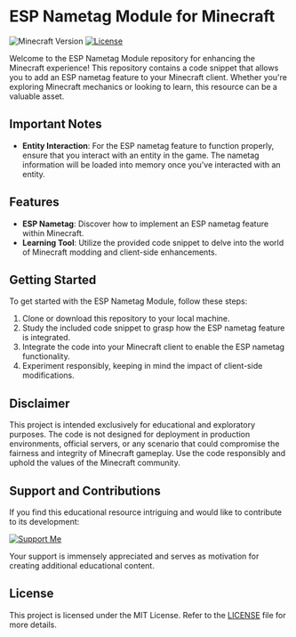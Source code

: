 # ESP Nametag Module for Minecraft

![Minecraft Version](https://img.shields.io/badge/Minecraft-1.7%20to%201.8-green)
[![License](https://img.shields.io/badge/License-MIT-blue.svg)](LICENSE)

Welcome to the ESP Nametag Module repository for enhancing the Minecraft experience! This repository contains a code snippet that allows you to add an ESP nametag feature to your Minecraft client. Whether you're exploring Minecraft mechanics or looking to learn, this resource can be a valuable asset.

## Important Notes

- **Entity Interaction**: For the ESP nametag feature to function properly, ensure that you interact with an entity in the game. The nametag information will be loaded into memory once you've interacted with an entity. 

## Features

- **ESP Nametag**: Discover how to implement an ESP nametag feature within Minecraft.
- **Learning Tool**: Utilize the provided code snippet to delve into the world of Minecraft modding and client-side enhancements.

## Getting Started

To get started with the ESP Nametag Module, follow these steps:

1. Clone or download this repository to your local machine.
2. Study the included code snippet to grasp how the ESP nametag feature is integrated.
3. Integrate the code into your Minecraft client to enable the ESP nametag functionality.
4. Experiment responsibly, keeping in mind the impact of client-side modifications.

## Disclaimer

This project is intended exclusively for educational and exploratory purposes. The code is not designed for deployment in production environments, official servers, or any scenario that could compromise the fairness and integrity of Minecraft gameplay. Use the code responsibly and uphold the values of the Minecraft community.

## Support and Contributions

If you find this educational resource intriguing and would like to contribute to its development:

[![Support Me](https://img.shields.io/badge/Support%20Me-Donate-green.svg)](https://streamelements.com/disabler/tip)

Your support is immensely appreciated and serves as motivation for creating additional educational content.

## License

This project is licensed under the MIT License. Refer to the [LICENSE](LICENSE) file for more details.
